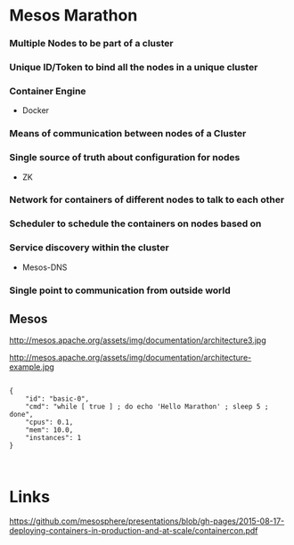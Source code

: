 # Mesos  Marathon 
### Multiple Nodes to be part of a cluster

### Unique ID/Token to bind all the nodes in a unique cluster

### Container Engine
- Docker 

### Means of communication between nodes of a Cluster

### Single source of truth about configuration for nodes
-  ZK

### Network for containers of different nodes to talk to each other

### Scheduler to schedule the containers on nodes based on

### Service discovery within the cluster
- Mesos-DNS

### Single point to communication from outside world



## Mesos
http://mesos.apache.org/assets/img/documentation/architecture3.jpg


http://mesos.apache.org/assets/img/documentation/architecture-example.jpg



```

{
    "id": "basic-0", 
    "cmd": "while [ true ] ; do echo 'Hello Marathon' ; sleep 5 ; done",
    "cpus": 0.1,
    "mem": 10.0,
    "instances": 1
}

```



```


```



# Links

https://github.com/mesosphere/presentations/blob/gh-pages/2015-08-17-deploying-containers-in-production-and-at-scale/containercon.pdf

